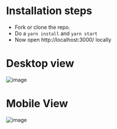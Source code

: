# Installation steps
 - Fork or clone the repo.
 - Do a `yarn install` and `yarn start`
 - Now open http://localhost:3000/ locally

# Desktop view
![image](https://user-images.githubusercontent.com/20709166/122653868-41286300-d165-11eb-99e8-ebccc503b7e9.png)

# Mobile View
![image](https://user-images.githubusercontent.com/20709166/122653886-69b05d00-d165-11eb-93c7-acaba72ff3a0.png)
